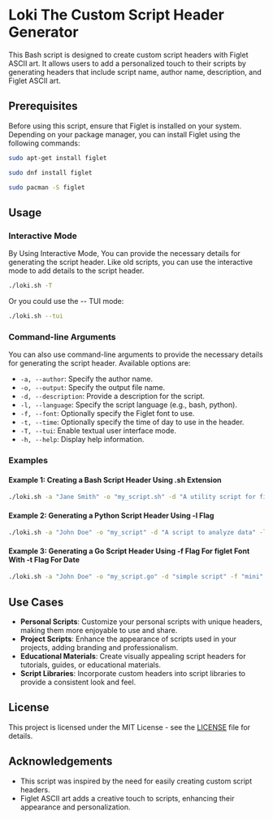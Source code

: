 # Loki The Custom Script Header Generator

This Bash script is designed to create custom script headers with Figlet ASCII art. It allows users to add a personalized touch to their scripts by generating headers that include script name, author name, description, and Figlet ASCII art. 

## Prerequisites

Before using this script, ensure that Figlet is installed on your system.
Depending on your package manager, you can install Figlet using the following commands:
```bash
sudo apt-get install figlet
```
```bash
sudo dnf install figlet
```
```bash
sudo pacman -S figlet
```

## Usage

### Interactive Mode
By Using Interactive Mode, You can provide the necessary details for generating the script header.
Like old scripts, you can use the interactive mode to add details to the script header.

```bash
./loki.sh -T
```
Or you could use the -- TUI mode:
```bash
./loki.sh --tui
```
### Command-line Arguments
You can also use command-line arguments to provide the necessary details for generating the script header. Available options are:

- `-a, --author`: Specify the author name.
- `-o, --output`: Specify the output file name.
- `-d, --description`: Provide a description for the script.
- `-l, --language`: Specify the script language (e.g., bash, python).
- `-f, --font`: Optionally specify the Figlet font to use.
- `-t, --time`: Optionally specify the time of day to use in the header.
- `-T, --tui`: Enable textual user interface mode.
- `-h, --help`: Display help information.


### Examples

#### Example 1: Creating a Bash Script Header Using .sh Extension 
```bash
./loki.sh -a "Jane Smith" -o "my_script.sh" -d "A utility script for file manipulation"
```

#### Example 2: Generating a Python Script Header Using -l Flag 
```bash
./loki.sh -a "John Doe" -o "my_script" -d "A script to analyze data" -l python
```

#### Example 3: Generating a Go Script Header Using -f Flag For figlet Font With -t Flag For Date
```bash
./loki.sh -a "John Doe" -o "my_script.go" -d "simple script" -f "mini" -t
```

## Use Cases

- **Personal Scripts**: Customize your personal scripts with unique headers, making them more enjoyable to use and share.
- **Project Scripts**: Enhance the appearance of scripts used in your projects, adding branding and professionalism.
- **Educational Materials**: Create visually appealing script headers for tutorials, guides, or educational materials.
- **Script Libraries**: Incorporate custom headers into script libraries to provide a consistent look and feel.

## License

This project is licensed under the MIT License - see the [LICENSE](LICENSE) file for details.

## Acknowledgements

- This script was inspired by the need for easily creating custom script headers.
- Figlet ASCII art adds a creative touch to scripts, enhancing their appearance and personalization.
